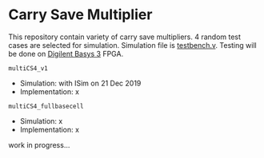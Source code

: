 # Carry Save Multiplier

This repository contain variety of carry save multipliers. 4 random test cases are selected for simulation. Simulation file is [testbench.v](https://github.com/suoglu/Carry-Save-Multiplier/blob/master/testbench.v). Testing will be done on [Digilent Basys 3](https://reference.digilentinc.com/reference/programmable-logic/basys-3/reference-manual) FPGA.

`multiCS4_v1`
  * Simulation: with ISim on 21 Dec 2019
  * Implementation: x

`multiCS4_fullbasecell`
  * Simulation: x
  * Implementation: x

work in progress...
